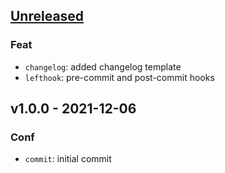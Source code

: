 <a name="unreleased"></a>
## [Unreleased]

### Feat
- `changelog`: added changelog template
- `lefthook`: pre-commit and post-commit hooks


<a name="v1.0.0"></a>
## v1.0.0 - 2021-12-06
### Conf
- `commit`: initial commit


[Unreleased]: https://github.com/tigorlazuardi/repo-template-go/compare/v1.0.0...HEAD
